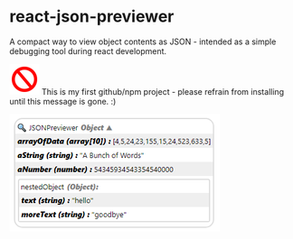 # react-json-previewer
A compact way to view object contents as JSON - intended as a simple debugging tool during react development.


![alt text](https://github.com/tri-bit/react-json-previewer/blob/master/docs/stop.png?raw=true "Stop") This is my first github/npm project - please refrain from installing until this message is gone. :)


![alt text](https://github.com/tri-bit/react-json-previewer/blob/master/docs/intro_image.png?raw=true "Example")
